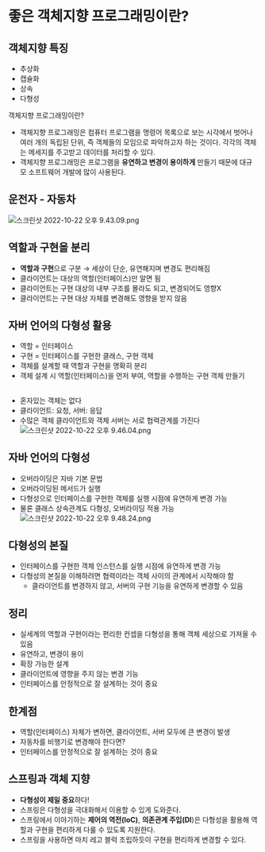 # 좋은 객체지향 프로그래밍이란?

## 객체지향 특징

- 추상화
- 캡슐화
- 상속
- 다형성

객체지향 프로그래밍이란?

- 객체지향 프로그래밍은 컴퓨터 프로그램을 명령어 목록으로 보는 시각에서 벗어나 여러 개의 독립된 단위, 즉 객체들의 모임으로 파악하고자 하는 것이다. 각각의 객체는 메세지를 주고받고 데이터를 처리할 수 있다.
- 객체지향 프로그래밍은 프로그램을 **유연하고 변경이 용이하게** 만들기 때문에 대규모 소프트웨어 개발에 많이 사용된다.

## 운전자 - 자동차

![스크린샷 2022-10-22 오후 9.43.09.png](https://s3-us-west-2.amazonaws.com/secure.notion-static.com/1df910d5-377d-4b2c-9c71-b755d43ee161/%E1%84%89%E1%85%B3%E1%84%8F%E1%85%B3%E1%84%85%E1%85%B5%E1%86%AB%E1%84%89%E1%85%A3%E1%86%BA_2022-10-22_%E1%84%8B%E1%85%A9%E1%84%92%E1%85%AE_9.43.09.png)

## 역할과 구현을 분리

- **역할과 구현**으로 구분 → 세상이 단순, 유연해지며 변경도 편리해짐
- 클라이언트는 대상의 역할(인터페이스)만 알면 됨
- 클라이언트는 구현 대상의 내부 구조를 몰라도 되고, 변경되어도 영향X
- 클라이언트는 구현 대상 자체를 변경해도 영향을 받지 않음

## 자버 언어의 다형성 활용

- 역할 = 인터페이스
- 구현 = 인터페이스를 구현한 클래스, 구현 객체
- 객체를 설계할 때 역할과 구현을 명확히 분리
- 객체 설계 시 역할(인터페이스)을 먼저 부여, 역할을 수행하는 구현 객체 만들기

##

- 혼자있는 객체는 없다
- 클라이언트: 요청, 서버: 응답
- 수많은 객체 클라이언트와 객체 서버는 서로 협력관계를 가진다
  ![스크린샷 2022-10-22 오후 9.46.04.png](https://s3-us-west-2.amazonaws.com/secure.notion-static.com/3eee8ebc-4d1f-4ff4-80ab-e5a2c2044915/%E1%84%89%E1%85%B3%E1%84%8F%E1%85%B3%E1%84%85%E1%85%B5%E1%86%AB%E1%84%89%E1%85%A3%E1%86%BA_2022-10-22_%E1%84%8B%E1%85%A9%E1%84%92%E1%85%AE_9.46.04.png)

## 자바 언어의 다형성

- 오버라이딩은 자바 기본 문법
- 오버라이딩된 메서드가 실행
- 다형성으로 인터페이스를 구현한 객체를 실행 시점에 유연하게 변경 가능
- 물론 클래스 상속관계도 다형성, 오버라이딩 적용 가능
  ![스크린샷 2022-10-22 오후 9.48.24.png](https://s3-us-west-2.amazonaws.com/secure.notion-static.com/5b1516af-027b-462f-93cf-1eeb64464e0b/%E1%84%89%E1%85%B3%E1%84%8F%E1%85%B3%E1%84%85%E1%85%B5%E1%86%AB%E1%84%89%E1%85%A3%E1%86%BA_2022-10-22_%E1%84%8B%E1%85%A9%E1%84%92%E1%85%AE_9.48.24.png)

## 다형성의 본질

- 인터페이스를 구현한 객체 인스턴스를 실행 시점에 유연하게 변경 가능
- 다형성의 본질을 이해하려면 협력이라는 객체 사이의 관계에서 시작해야 함
  - 클라이언트를 변경하지 않고, 서버의 구현 기능을 유연하게 변경할 수 있음

## 정리

- 실세계의 역할과 구현이라는 편리한 컨셉을 다형성을 통해 객체 세상으로 가져올 수 있음
- 유연하고, 변경이 용이
- 확장 가능한 설계
- 클라이언트에 영향을 주지 않는 변경 기능
- 인터페이스를 안정적으로 잘 설계하는 것이 중요

## 한계점

- 역할(인터페이스) 자체가 변하면, 클라이언트, 서버 모두에 큰 변경이 발생
- 자동차를 비행기로 변경해야 한다면?
- 인터페이스를 안정적으로 잘 설계하는 것이 중요

## 스프링과 객체 지향

- **다형성이 제일 중요**하다!
- 스프링은 다형성을 극대화해서 이용할 수 있게 도와준다.
- 스프링에서 이야기하는 **제어의 역전(IoC)**, **의존관계 주입(DI**)은 다형성을 활용해 역할과 구현을 편리하게 다룰 수 있도록 지원한다.
- 스프링을 사용하면 마치 레고 블럭 조립하듯이 구현을 편리하게 변경할 수 있다.
